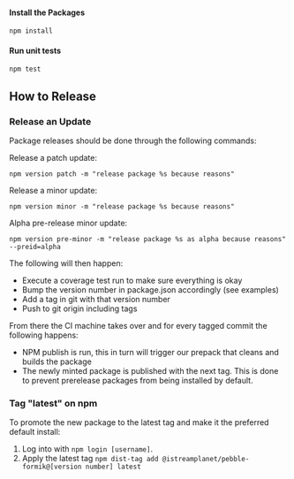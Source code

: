 #### Install the Packages

```shell
npm install
```

#### Run unit tests

```shell
npm test
```

## How to Release

### Release an Update

Package releases should be done through the following commands:

Release a patch update:

```shell
npm version patch -m "release package %s because reasons"
```

Release a minor update:

```shell
npm version minor -m "release package %s because reasons"
```

Alpha pre-release minor update:

```shell
npm version pre-minor -m "release package %s as alpha because reasons" --preid=alpha
```

The following will then happen:

* Execute a coverage test run to make sure everything is okay
* Bump the version number in package.json accordingly (see examples)
* Add a tag in git with that version number
* Push to git origin including tags

From there the CI machine takes over and for every tagged commit the following happens:

* NPM publish is run, this in turn will trigger our prepack that cleans and builds the package
* The newly minted package is published with the next tag. This is done to prevent prerelease packages from being installed by default.

### Tag "latest" on npm

To promote the new package to the latest tag and make it the preferred default install:

1. Log into with `npm login [username]`.
2. Apply the latest tag `npm dist-tag add @istreamplanet/pebble-formik@[version number] latest`
